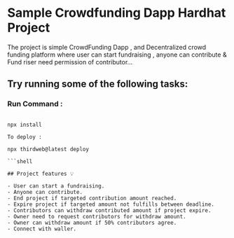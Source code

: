 # Sample Crowdfunding Dapp Hardhat Project

The project is simple CrowdFunding Dapp , and Decentralized crowd funding platform where user can start fundraising , anyone can contribute & Fund riser need permission of contributor…


## Try running some of the following tasks:

### Run Command : 

```shell

npx install

To deploy :

npx thirdweb@latest deploy

```shell

## Project features 💡

- User can start a fundraising.
- Anyone can contribute.
- End project if targeted contribution amount reached.
- Expire project if targeted amount not fulfills between deadline.
- Contributors can withdraw contributed amount if project expire.
- Owner need to request contributors for withdraw amount.
- Owner can withdraw amount if 50% contributors agree.
- Connect with waller.
